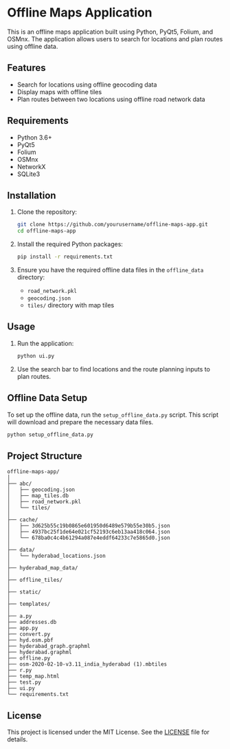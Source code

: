 # Offline Maps Application

This is an offline maps application built using Python, PyQt5, Folium, and OSMnx. The application allows users to search for locations and plan routes using offline data.

## Features

- Search for locations using offline geocoding data
- Display maps with offline tiles
- Plan routes between two locations using offline road network data

## Requirements

- Python 3.6+
- PyQt5
- Folium
- OSMnx
- NetworkX
- SQLite3

## Installation

1. Clone the repository:

    ```sh
    git clone https://github.com/yourusername/offline-maps-app.git
    cd offline-maps-app
    ```

2. Install the required Python packages:

    ```sh
    pip install -r requirements.txt
    ```

3. Ensure you have the required offline data files in the `offline_data` directory:

    - `road_network.pkl`
    - `geocoding.json`
    - `tiles/` directory with map tiles

## Usage

1. Run the application:

    ```sh
    python ui.py
    ```

2. Use the search bar to find locations and the route planning inputs to plan routes.

## Offline Data Setup

To set up the offline data, run the `setup_offline_data.py` script. This script will download and prepare the necessary data files.

```sh
python setup_offline_data.py
```

## Project Structure

```
offline-maps-app/
│
├── abc/
│   ├── geocoding.json
│   ├── map_tiles.db
│   ├── road_network.pkl
│   └── tiles/
│
├── cache/
│   ├── 3d625b55c19b0865e601950d6489e579b55e30b5.json
│   ├── 4937bc25f1de64e021cf52193c6eb13aa418c064.json
│   └── 678ba0c4c4b61294a087e4eddf64233c7e5865d0.json
│
├── data/
│   └── hyderabad_locations.json
│
├── hyderabad_map_data/
│
├── offline_tiles/
│
├── static/
│
├── templates/
│
├── a.py
├── addresses.db
├── app.py
├── convert.py
├── hyd.osm.pbf
├── hyderabad_graph.graphml
├── hyderabad.graphml
├── offline.py
├── osm-2020-02-10-v3.11_india_hyderabad (1).mbtiles
├── r.py
├── temp_map.html
├── test.py
├── ui.py
└── requirements.txt
```

## License

This project is licensed under the MIT License. See the [LICENSE](LICENSE) file for details.
